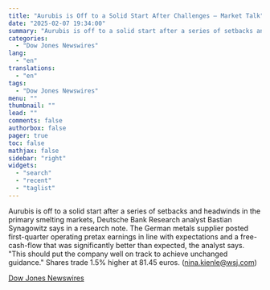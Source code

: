 ```yaml
---
title: "Aurubis is Off to a Solid Start After Challenges — Market Talk"
date: "2025-02-07 19:34:00"
summary: "Aurubis is off to a solid start after a series of setbacks and headwinds in the primary smelting markets, Deutsche Bank Research analyst Bastian Synagowitz says in a research note. The German metals supplier posted first-quarter operating pretax earnings in line with expectations and a free-cash-flow that was significantly better..."
categories:
  - "Dow Jones Newswires"
lang:
  - "en"
translations:
  - "en"
tags:
  - "Dow Jones Newswires"
menu: ""
thumbnail: ""
lead: ""
comments: false
authorbox: false
pager: true
toc: false
mathjax: false
sidebar: "right"
widgets:
  - "search"
  - "recent"
  - "taglist"
---
```


Aurubis is off to a solid start after a series of setbacks and headwinds in the primary smelting markets, Deutsche Bank Research analyst Bastian Synagowitz says in a research note. The German metals supplier posted first-quarter operating pretax earnings in line with expectations and a free-cash-flow that was significantly better than expected, the analyst says. "This should put the company well on track to achieve unchanged guidance." Shares trade 1.5% higher at 81.45 euros. (nina.kienle@wsj.com)

[Dow Jones Newswires](https://www.tradingview.com/news/DJN_DN20250207004655:0/)
